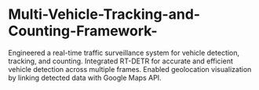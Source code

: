 # Multi-Vehicle-Tracking-and-Counting-Framework-
Engineered a real-time traffic surveillance system for vehicle detection, tracking, and counting. 
 Integrated RT-DETR for accurate and efficient vehicle detection across multiple frames. 
 Enabled geolocation visualization by linking detected data with Google Maps API.

